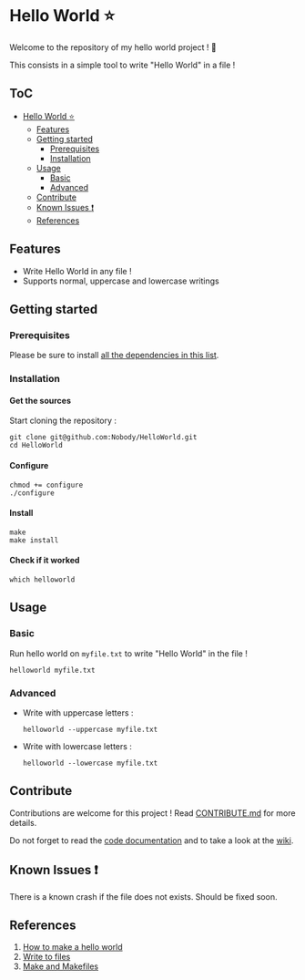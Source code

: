 # Hello World :star:

Welcome to the repository of my hello world project ! :tada:

This consists in a simple tool to write "Hello World" in a file !

[](mdtoc)
## ToC

* [Hello World :star:](#hello-world-star)
	* [Features](#features)
	* [Getting started](#getting-started)
		* [Prerequisites](#prerequisites)
		* [Installation](#installation)
	* [Usage](#usage)
		* [Basic](#basic)
		* [Advanced](#advanced)
	* [Contribute](#contribute)
	* [Known Issues :exclamation:](#known-issues-exclamation)
	* [References](#references)
[](/mdtoc)

## Features

- Write Hello World in any file !
- Supports normal, uppercase and lowercase writings

## Getting started

### Prerequisites

Please be sure to install [all the dependencies in this list]().

### Installation

#### Get the sources

Start cloning the repository :
```
git clone git@github.com:Nobody/HelloWorld.git
cd HelloWorld
```

#### Configure

```
chmod += configure
./configure
```

#### Install

```
make
make install
```

#### Check if it worked

```
which helloworld
```

## Usage

### Basic

Run hello world on `myfile.txt` to write "Hello World" in the file !

```commandline
helloworld myfile.txt
```

### Advanced

- Write with uppercase letters :

    ```commandline
    helloworld --uppercase myfile.txt
    ```

- Write with lowercase letters :

    ```commandline
    helloworld --lowercase myfile.txt
    ```

## Contribute

Contributions are welcome for this project ! Read [CONTRIBUTE.md]() for more
details.

Do not forget to read the [code documentation]() and to take a look at the
[wiki]().

## Known Issues :exclamation:

There is a known crash if the file does not exists. Should be fixed soon.

## References

1. [How to make a hello world]()
2. [Write to files]()
3. [Make and Makefiles]()


